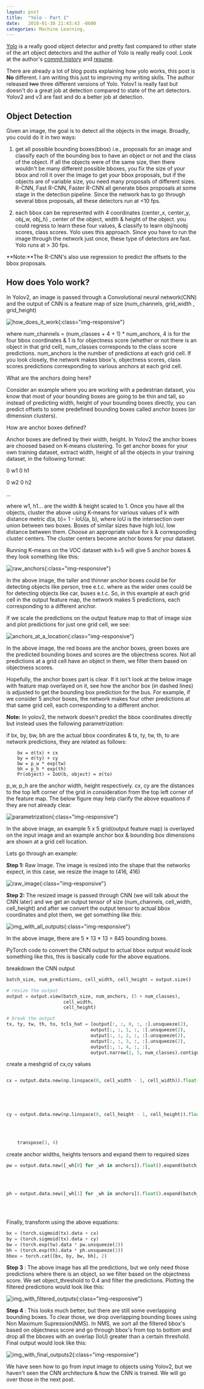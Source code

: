 ```yaml
---
layout: post
title:  "Yolo - Part 1"
date:   2018-01-30 21:43:43 -0600
categories: Machine Learning,
---
```


[Yolo](https://pjreddie.com/media/files/papers/YOLOv3.pdf) is a really
good object detector and pretty fast compared to other state of the art object detectors and
the author of Yolo is really really cool. Look at the author's [commit history](https://github.com/pjreddie/darknet/commits/master?after=508381b37fe75e0e1a01bcb2941cb0b31eb0e4c9+34)
and  [resume](https://pjreddie.com/static/Redmon%20Resume.pdf).

There are already a lot of blog posts explaining how yolo works, this post is **No** different.
I am writing this just to improving my writing skills. The author released ~~two~~ three different versions
of Yolo. Yolov1 is really fast but doesn't do a great job at detection compared to state of the art
detectors. Yolov2 and v3 are fast and do a better job at detection.
<!-- I will talk about Yolo v2 & v3 in this post. -->

## Object Detection

Given an image, the goal is to detect all the objects in the image. Broadly, you could do it in two
ways:
1. get all possible bounding boxes(bbox) i.e., proposals for an image and classify each of the bounding box to have an
object or not and the class of the object. If all the objects were of the same size, then there wouldn't
be many different possible bboxes, you fix the size of your bbox and roll it over the image to
get your bbox proposals, but if the objects are of variable size, you need many proposals of different
sizes. R-CNN, Fast R-CNN, Faster R-CNN all generate bbox proposals at some stage in the detection pipeline.
Since the network has to go through several bbox proposals, all these detectors run at <10 fps.

2. each bbox can be represented with 4 coordinates (center_x, center_y, obj_w, obj_h) , center of the object,
width & height of the object. you could regress to learn these four values, & classify to learn obj/noobj scores,
class scores. Yolo uses this approach. Since you have to run the image through the network just once, these type
of detectors are fast. Yolo runs at > 30 fps.

<!-- ![variable-sizes]({{site.baseurl}}/images/large_vs_small.jpg){:class="img-responsive"} -->
<!-- source: http://www.cornel1801.com/animated/Gulliver-s-Travels-1939/part-5-welcome-to-lilliput.html -->

**Note:**The R-CNN's also use regression to predict the offsets to the bbox proposals.

## How does Yolo work?

In Yolov2, an image is passed through a Convolutional neural network(CNN) and the output of CNN is a feature map of size
(num_channels,  grid_width , grid_height)

![how_does_it_work]({{site.baseurl}}/images/how_does_it_work3.png){:class="img-responsive"}

where num_channels = (num_classes + 4 + 1) * num_anchors, 4 is for the four bbox coordinates & 1 is
for objectness score (whether or not there is an object in that grid cell), num_classes corresponds to the class score
predictions. num_anchors is the number of predictions at each grid cell. If you look closely, the network makes bbox's,
objectness scores, class scores predictions corresponding to various anchors at each grid cell.

What are the anchors doing here?

Consider an example where you are working with a pedestrian dataset, you know that most of your bounding boxes are going
to be thin and tall, so instead of predicting width, height of your bounding boxes directly, you can predict offsets to
some predefined bounding boxes called anchor boxes (or dimension clusters).

How are anchor boxes defined?

Anchor boxes are defined by their width, height. In Yolov2 the anchor boxes are choosed based on K-means clustering.
To get anchor boxes for your own training dataset, extract width, height of all the objects in your training dataset, in
the following format:

0 w1 0 h1

0 w2 0 h2

...

where w1, h1... are the width & height scaled to 1. Once you have all the objects, cluster the above using K-means for
various values of k with distance metric d(a, b)= 1 - IoU(a, b), where IoU is the intersection over union between two boxes.
Boxes of similar sizes have high IoU, low distance between them. Choose an appropriate value for k & corresponding cluster centers.
The cluster centers become anchor boxes for your dataset.

Running K-means on the VOC dataset with k=5 will give 5 anchor boxes & they look something like this:

![raw_anchors]({{site.baseurl}}/images/raw_anchors.png){:class="img-responsive"}

In the above image, the taller and thinner anchor boxes could be for detecting objects like person, tree e.t.c. where as the
wider ones could be for detecting objects like car, buses e.t.c. So, in this example at each grid cell in the output
feature map, the network makes 5 predictions, each corresponding to a different anchor.

If we scale the predictions on the output feature map to that of image size and plot predictions for just one grid cell,
we see:

![anchors_at_a_location]({{site.baseurl}}/images/anchors_at_a_location.png){:class="img-responsive"}

In the above image, the red boxes are the anchor boxes, green boxes are the predicted bounding boxes and scores are the objectness
scores. Not all predictions at a grid cell have an object in them, we filter them based on objectness scores.

Hopefully, the anchor boxes part is clear. If it isn't look at the below image with feature map overlayed on it, see how the
anchor box (in dashed lines) is adjusted to get the bounding box prediction for the bus. For example, if we consider 5 anchor boxes,
the network makes four other predictions at that same grid cell, each corresponding to a different anchor.

**Note:** In yolov2, the network doesn't predict the bbox coordinates directly but instead uses the following parametrization:

if bx, by, bw, bh are the actual bbox coordinates & tx, ty, tw, th, to are network predictions, they are related as follows:

        bx = σ(tx) + cx
        by = σ(ty) + cy
        bw = p_w * exp(tw)
        bh = p_h * exp(th)
        Pr(object) ∗ IoU(b, object) = σ(to)

p_w, p_h are the anchor width, height respectively.
cx, cy are the distances to the top left corner of the grid in consideration from the top left corner of the feature map. The below
figure may help clarify the above equations if they are not already clear.

![parametrization]({{site.baseurl}}/images/feature_map_example.png){:class="img-responsive"}

In the above image, an example 5 x 5 grid(output feature map) is overlayed on the input image and
an example anchor box & bounding box dimensions are shown at a grid cell location.

Lets go through an example:

**Step 1:** Raw Image. The image is resized into the shape that the networks expect, in this case,
we resize the image to (416, 416)

![raw_image]({{site.baseurl}}/images/raw_image.png){:class="img-responsive"}

**Step 2:** The resized image is passed through CNN (we will talk about the CNN later) and we get
an output tensor of size (num_channels, cell_width, cell_height) and after we convert the
output tensor to actual bbox coordinates and plot them, we get something like this:

![img_with_all_outputs]({{site.baseurl}}/images/img_with_all_outputs.png){:class="img-responsive"}

In the above image, there are 5 * 13 * 13 = 845 bounding boxes.

PyTorch code to convert the CNN output to actual bbox output would look something like this, this is
basically code for the above equations.

breakdown the CNN output

```python
batch_size, num_predictions, cell_width, cell_height = output.size()

# resize the output
output = output.view(batch_size, num_anchors, (5 + num_classes),
                     cell_width,
                     cell_height)

# break the output
tx, ty, tw, th, to, tcls_hat = [output[:, :, 0, :, :].unsqueeze(2),
                               output[:, :, 1, :, :].unsqueeze(2),
                               output[:, :, 2, :, :].unsqueeze(2),
                               output[:, :, 3, :, :].unsqueeze(2),
                               output[:, :, 4, :, :],
                               output.narrow(2, 5, num_classes).contiguous()]
```

create a meshgrid of cx,cy values

```python

cx = output.data.new(np.linspace(0, cell_width - 1, cell_width)).float().expand(batch_size,
                                                                                num_anchors,
                                                                                1,
                                                                                cell_width,
                                                                                cell_height)

cy = output.data.new(np.linspace(0, cell_height - 1, cell_height)).float().expand(batch_size,
                                                                                  num_anchors,
                                                                                  1,
                                                                                  cell_width,
                                                                                  cell_height). \
    transpose(3, 4)
```

create anchor widths, heights tensors and expand them to required sizes

```python
pw = output.data.new([_wh[0] for _wh in anchors]).float().expand(batch_size,
                                                                            cell_width,
                                                                            cell_height,
                                                                            num_anchors).transpose(1, 3)

ph = output.data.new([_wh[1] for _wh in anchors]).float().expand(batch_size,
                                                                             cell_width,
                                                                             cell_height,
                                                                             num_anchors).transpose(1, 3)
```


Finally, transform using the above equations:

```python
bx = (torch.sigmoid(tx).data + cx)
by = (torch.sigmoid(tx).data + cy)
bw = (torch.exp(tw).data * pw.unsqueeze(2))
bh = (torch.exp(th).data * ph.unsqueeze(2))
bbox = torch.cat([bx, by, bw, bh], 2)
```

**Step 3** : The above image has all the predictions, but we only need those predictions where there is an
object, so we filter based on the objectness score. We set object_threshold to 0.4 and filter the predictions.
Plotting the filtered predictions would look like this:

![img_with_filtered_outputs]({{site.baseurl}}/images/img_with_filtered_outputs.png){:class="img-responsive"}

**Step 4** : This looks much better, but there are still some overlapping bounding boxes. To clear those,
we drop overlapping bounding boxes using Non Maximum Supression(NMS). In NMS, we sort all the filtered
bbox's based on objectness score and go through bbox's from top to bottom and drop all the bboxes with
an overlap (IoU) greater than a certain threshold. Final output would look like this:

![img_with_final_outputs2]({{site.baseurl}}/images/img_with_final_outputs2.png){:class="img-responsive"}

We have seen how to go from input image to objects using Yolov2, but we haven't seen the CNN architecture &
how the CNN is trained. We will go over those in the next post.
